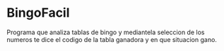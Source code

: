 # BingoFacil
Programa que analiza tablas de bingo y mediantela seleccion de los numeros te dice el codigo de la tabla ganadora y en que situacion gano.
